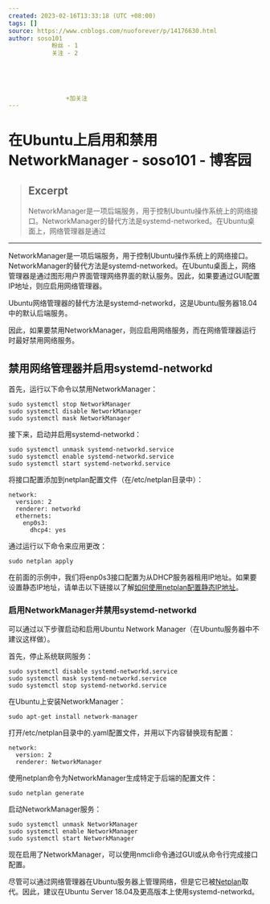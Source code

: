 ```yaml
---
created: 2023-02-16T13:33:18 (UTC +08:00)
tags: []
source: https://www.cnblogs.com/nuoforever/p/14176630.html
author: soso101
            粉丝 - 1
            关注 - 2
        
    
    
    
    
                +加关注
---
```


# 在Ubuntu上启用和禁用NetworkManager - soso101 - 博客园

> ## Excerpt
> NetworkManager是一项后端服务，用于控制Ubuntu操作系统上的网络接口。NetworkManager的替代方法是systemd-networked。在Ubuntu桌面上，网络管理器是通过

---
NetworkManager是一项后端服务，用于控制Ubuntu操作系统上的网络接口。NetworkManager的替代方法是systemd-networked。在Ubuntu桌面上，网络管理器是通过图形用户界面管理网络界面的默认服务。因此，如果要通过GUI配置IP地址，则应启用网络管理器。

Ubuntu网络管理器的替代方法是systemd-networkd，这是Ubuntu服务器18.04中的默认后端服务。

因此，如果要禁用NetworkManager，则应启用网络服务，而在网络管理器运行时最好禁用网络服务。

## 禁用网络管理器并启用systemd-networkd

首先，运行以下命令以禁用NetworkManager：

```
sudo systemctl stop NetworkManager
sudo systemctl disable NetworkManager
sudo systemctl mask NetworkManager
```

接下来，启动并启用systemd-networkd：

```
sudo systemctl unmask systemd-networkd.service
sudo systemctl enable systemd-networkd.service
sudo systemctl start systemd-networkd.service
```

将接口配置添加到netplan配置文件（在/etc/netplan目录中）：

```
network:
  version: 2
  renderer: networkd
  ethernets:
    enp0s3:
      dhcp4: yes
```

通过运行以下命令来应用更改：

```
sudo netplan apply
```

在前面的示例中，我们将enp0s3接口配置为从DHCP服务器租用IP地址。如果要设置静态IP地址，请单击以下链接以了解[如何使用netplan配置静态IP地址](https://www.configserverfirewall.com/ubuntu-linux/configure-ubuntu-server-static-ip-address/)。

### 启用NetworkManager并禁用systemd-networkd

可以通过以下步骤启动和启用Ubuntu Network Manager（在Ubuntu服务器中不建议这样做）。

首先，停止系统联网服务：

```
sudo systemctl disable systemd-networkd.service
sudo systemctl mask systemd-networkd.service
sudo systemctl stop systemd-networkd.service
```

在Ubuntu上安装NetworkManager：

```
sudo apt-get install network-manager
```

打开/etc/netplan目录中的.yaml配置文件，并用以下内容替换现有配置：

```
network:
  version: 2
  renderer: NetworkManager
```

使用netplan命令为NetworkManager生成特定于后端的配置文件：

```
sudo netplan generate
```

启动NetworkManager服务：

```
sudo systemctl unmask NetworkManager
sudo systemctl enable NetworkManager
sudo systemctl start NetworkManager
```

现在启用了NetworkManager，可以使用nmcli命令通过GUI或从命令行完成接口配置。

尽管可以通过网络管理器在Ubuntu服务器上管理网络，但是它已被[Netplan](https://www.configserverfirewall.com/ubuntu-linux/configure-ubuntu-server-static-ip-address/#ubuntu-netplan-yaml)取代。因此，建议在Ubuntu Server 18.04及更高版本上使用systemd-networkd。
